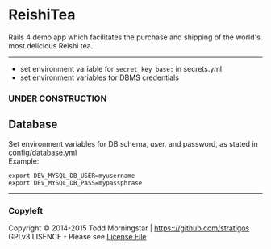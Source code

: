 # ReishiTea
Rails 4 demo app which facilitates the purchase and shipping of the world's most delicious Reishi tea.

-------------------------------------------------------------------------------

* set environment variable for `secret_key_base:` in secrets.yml
* set environment variables for DBMS credentials

### UNDER CONSTRUCTION 

Database
--------

Set environment variables for DB schema, user, and password, as stated in config/database.yml  
Example:  

    export DEV_MYSQL_DB_USER=myusername
    export DEV_MYSQL_DB_PASS=mypassphrase

-------------------------------------------------------------------------------

### Copyleft

Copyright :copyright: 2014-2015 Todd Morningstar | [https:://github.com/stratigos](https:://github.com/stratigos)  
GPLv3 LISENCE - Please see [License File](LICENSE.md)  
